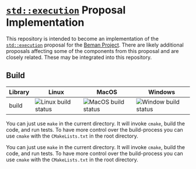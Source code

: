# [`std::execution`](http://wg21.link/p2300) Proposal Implementation

This repository is intended to become an implementation of the
[`std::execution`](http://wg21.link/p2300) proposal for the [Beman
Project](https://github.com/beman-project). There are likely
additional proposals affecting some of the components from this
proposal and are closely related. These may be integrated into this
repository.

## Build

| Library | Linux | MacOS | Windows |
| ------- | ----- | ----- | ------- |
| build | ![Linux build status](https://github.com/dietmarkuehl/beman-execution/actions/workflows/linux.yml/badge.svg) | ![MacOS build status](https://github.com/dietmarkuehl/beman-execution/actions/workflows/macos.yml/badge.svg) | ![Window build status](https://github.com/dietmarkuehl/beman-execution/actions/workflows/windows.yml/badge.svg) |

You can just use `make` in the current directory. It will invoke `cmake`,
build the code, and run tests. To have more control over the build-process
you can use `cmake` with the `CMakeLists.txt` in the root directory.

You can just use `make` in the current directory. It will invoke `cmake`,
build the code, and run tests. To have more control over the build-process
you can use `cmake` with the `CMakeLists.txt` in the root directory.

